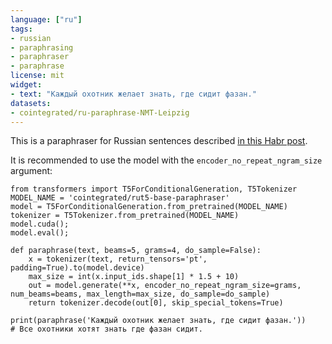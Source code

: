 ```yaml
---
language: ["ru"]
tags:
- russian
- paraphrasing
- paraphraser
- paraphrase
license: mit
widget:
- text: "Каждый охотник желает знать, где сидит фазан."
datasets:
- cointegrated/ru-paraphrase-NMT-Leipzig
---
```


This is a paraphraser for Russian sentences described [in this Habr post](https://habr.com/ru/post/564916/). 

It is recommended to use the model with the `encoder_no_repeat_ngram_size` argument:
```
from transformers import T5ForConditionalGeneration, T5Tokenizer
MODEL_NAME = 'cointegrated/rut5-base-paraphraser'
model = T5ForConditionalGeneration.from_pretrained(MODEL_NAME)
tokenizer = T5Tokenizer.from_pretrained(MODEL_NAME)
model.cuda();
model.eval();

def paraphrase(text, beams=5, grams=4, do_sample=False):
    x = tokenizer(text, return_tensors='pt', padding=True).to(model.device)
    max_size = int(x.input_ids.shape[1] * 1.5 + 10)
    out = model.generate(**x, encoder_no_repeat_ngram_size=grams, num_beams=beams, max_length=max_size, do_sample=do_sample)
    return tokenizer.decode(out[0], skip_special_tokens=True)

print(paraphrase('Каждый охотник желает знать, где сидит фазан.'))
# Все охотники хотят знать где фазан сидит.
```